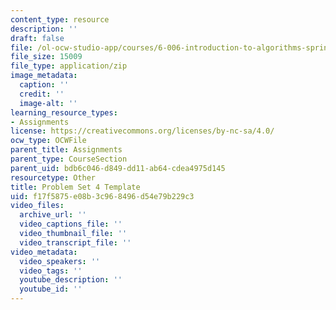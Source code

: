 ```yaml
---
content_type: resource
description: ''
draft: false
file: /ol-ocw-studio-app/courses/6-006-introduction-to-algorithms-spring-2020/f17f5875e08b3c968496d54e79b229c3_MIT6_006S20_ps4-template.zip
file_size: 15009
file_type: application/zip
image_metadata:
  caption: ''
  credit: ''
  image-alt: ''
learning_resource_types:
- Assignments
license: https://creativecommons.org/licenses/by-nc-sa/4.0/
ocw_type: OCWFile
parent_title: Assignments
parent_type: CourseSection
parent_uid: bdb6c046-d849-dd11-ab64-cdea4975d145
resourcetype: Other
title: Problem Set 4 Template
uid: f17f5875-e08b-3c96-8496-d54e79b229c3
video_files:
  archive_url: ''
  video_captions_file: ''
  video_thumbnail_file: ''
  video_transcript_file: ''
video_metadata:
  video_speakers: ''
  video_tags: ''
  youtube_description: ''
  youtube_id: ''
---
```

